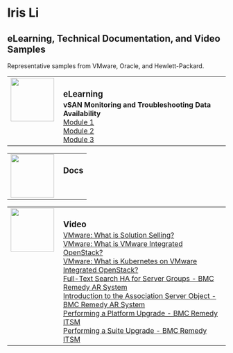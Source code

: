<style>

table, td, th {
    border: 0px;
}

table {
    border-collapse: collapse;
    width: 100%;
}

td {
    height: 100px;
    vertical-align: top;
}

h3 {
	margin-bottom: 3px;
	}

</style>

# Iris Li
## eLearning, Technical Documentation, and Video Samples

Representative samples from VMware, Oracle, and Hewlett-Packard.

<table>
<tr>
<td style="width:105px">
<img src="https://jamespwagner.github.io/images/lightbulb2.png" height="100" width="100">
</td>
<td><h3>eLearning</h3>
<b>vSAN Monitoring and Troubleshooting Data Availability</b><br>
<a href="https://jamespwagner.github.io/vSAN/VSANMT_M1/story_html5.html" target="_blank">Module 1</a><br>
<a href="https://jamespwagner.github.io/vSAN/VSANMT_M1/story_html5.html" target="_blank">Module 2</a><br> 
<a href="https://jamespwagner.github.io/vSAN/VSANMT_M1/story_html5.html" target="_blank">Module 3</a><br> 
</td>
</tr>
</table>

<table>
<tr>
<td style="width:105px">
<img src="https://jamespwagner.github.io/images/book.png" height="100" width="100">
</td>
<td><h3>Docs</h3>
<!--a href="https://jamespwagner.github.io/hp_adv_auth_lg.html" target="_blank">HP Operations Orchestration Advanced Authoring Lab Guide</a><br> 
<a href="https://jamespwagner.github.io/hp_adv_auth_sg.html" target="_blank">HP Operations Orchestration Advanced Authoring Student Guide</a><br> 
<a href="https://docs.bmc.com/docs/display/public/ars9000/Enabling+FTS+high+availability" target="_blank">Enabling FTS High Availability - BMC Remedy AR System</a><br> 
<a href="https://docs.bmc.com/docs/display/smartIT13/Creating+and+managing+problem+investigations+in+Smart+IT" target="_blank">Creating and Managing Investigations in Smart IT</a><br> 
<a href="https://docs.bmc.com/docs/display/itsm90/Foundation+data+onboarding+videos+and+tutorial" target="_blank">Foundation Data Onboarding Tutorial</a><br> 
<a href="https://docs.bmc.com/docs/display/public/ars9000/WhiteHat+Sentinel+PE+security+penetration+testing" target="_blank">Whitehat Sentinel PE Security Testing</a><br> 
<a href="https://docs.bmc.com/docs/display/itsm81/Loading+Foundation+data+for+multiple+companies" target="_blank">Onboarding Foundation Data for Multiple Companies</a-->
</td>
</tr>
</table>

<table>
<tr>
<td style="width:105px">
<img src="https://jamespwagner.github.io/images/video.png" height="100" width="100">
</td>
<td><h3>Video</h3>
<a href="https://youtu.be/E4wvx25AYX8" target="_blank">VMware: What is Solution Selling?</a><br>
<a href="https://youtu.be/EvJTrL6bHtk" target="_blank">VMware: What is VMware Integrated OpenStack?</a><br>
<a href="https://youtu.be/MilaCjmDUfk" target="_blank">VMware: What is Kubernetes on VMware Integrated OpenStack?</a><br>
<a href="https://www.youtube.com/watch?v=NyUR9BUv1Bs" target="_blank">Full-Text Search HA for Server Groups - BMC Remedy AR System</a><br>
<a href="https://www.youtube.com/watch?v=E4v0X2SimKY" target="_blank">Introduction to the Association Server Object - BMC Remedy AR System</a><br>
<a href="https://www.youtube.com/watch?v=aMCSqEA4FcQ" target="_blank">Performing a Platform Upgrade - BMC Remedy ITSM</a><br>
<a href="https://www.youtube.com/watch?v=IoUbUiaDmqU" target="_blank">Performing a Suite Upgrade - BMC Remedy ITSM</a><br>
<!--a href="https://www.youtube.com/watch?v=-3D74z-wlQY" target="_blank">BMC Remedy Interactive Upgrade Tool</a><br-->
</td>
</tr>
</table>
